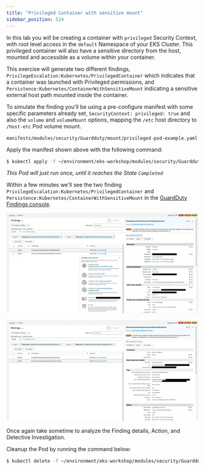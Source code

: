 ```yaml
---
title: "Privileged Container with sensitive mount"
sidebar_position: 524
---
```


In this lab you will be creating a container with `privileged` Security Context, with root level access in the `default` Namespace of your EKS Cluster. This privileged container will also have a sensitive directory from the host, mounted and accessible as a volume within your container.

This exercise will generate two different findings, `PrivilegeEscalation:Kubernetes/PrivilegedContainer` which indicates that a container was launched with Privileged permissions, and `Persistence:Kubernetes/ContainerWithSensitiveMount` indicating a sensitive external host path mounted inside the container.

To simulate the finding you'll be using a pre-configure manifest with some specific parameters already set, `SecurityContext: privileged: true` and also the `volume` and `volumeMount` options, mapping the `/etc` host directory to `/host-etc` Pod volume mount.

```file
manifests/modules/security/Guardduty/mount/privileged-pod-example.yaml
```

Apply the manifest shown above with the following command:

```bash
$ kubectl apply -f ~/environment/eks-workshop/modules/security/Guardduty/mount/privileged-pod-example.yaml
```

_This Pod will just run once, until it reaches the State `Completed`_

Within a few minutes we'll see the two finding `PrivilegeEscalation:Kubernetes/PrivilegedContainer` and `Persistence:Kubernetes/ContainerWithSensitiveMount` in the [GuardDuty Findings console](https://console.aws.amazon.com/guardduty/home#/findings).

![Privileged container finding](assets/privileged-container.webp)

![Sensitive mount finding](assets/sensitive-mount.webp)

Once again take sometime to analyze the Finding details, Action, and Detective Investigation.

Cleanup the Pod by running the command below:

```bash
$ kubectl delete -f ~/environment/eks-workshop/modules/security/Guardduty/mount/privileged-pod-example.yaml
```
